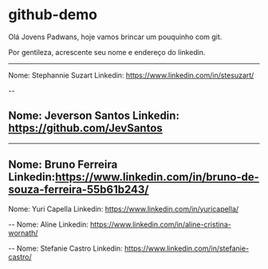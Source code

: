 # github-demo

Olá Jovens Padwans, hoje vamos brincar um pouquinho com git.

Por gentileza, acrescente seu nome e endereço do linkedin.

-------
Nome: Stephannie Suzart
Linkedin: https://www.linkedin.com/in/stesuzart/

--



Nome: Jeverson Santos
Linkedin: https://github.com/JevSantos
--
---
Nome: Bruno Ferreira
Linkedin:https://www.linkedin.com/in/bruno-de-souza-ferreira-55b61b243/
---

Nome: Yuri Capella
Linkedin: https://www.linkedin.com/in/yuricapella/


--
Nome: Aline
Linkedin: https://www.linkedin.com/in/aline-cristina-wornath/

--
Nome: Stefanie Castro
Linkedin: https://www.linkedin.com/in/stefanie-castro/

